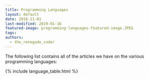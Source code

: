 ```yaml
---
title: Programming Languages
layout: default
date: 2018-11-01
last-modified: 2019-01-16
featured-image: programming-languages-featured-image.JPEG
tags:
authors:
  - the_renegade_coder
---
```


The following list contains all of the articles we have on the various
programming languages:

{% include language_table.html %}
